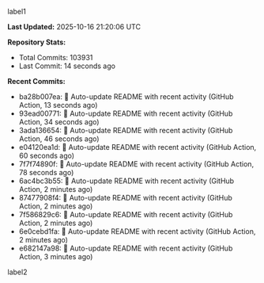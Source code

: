 
label1 
<!-- ACTIVITY_START -->
**Last Updated:** 2025-10-16 21:20:06 UTC

**Repository Stats:**
- Total Commits: 103931
- Last Commit: 14 seconds ago

**Recent Commits:**
- ba28b007ea: 🤖 Auto-update README with recent activity (GitHub Action, 13 seconds ago)
- 93ead00771: 🤖 Auto-update README with recent activity (GitHub Action, 34 seconds ago)
- 3ada136654: 🤖 Auto-update README with recent activity (GitHub Action, 46 seconds ago)
- e04120ea1d: 🤖 Auto-update README with recent activity (GitHub Action, 60 seconds ago)
- 7f7f74890f: 🤖 Auto-update README with recent activity (GitHub Action, 78 seconds ago)
- 6ac4bc3b55: 🤖 Auto-update README with recent activity (GitHub Action, 2 minutes ago)
- 87477908f4: 🤖 Auto-update README with recent activity (GitHub Action, 2 minutes ago)
- 7f586829c6: 🤖 Auto-update README with recent activity (GitHub Action, 2 minutes ago)
- 6e0cebd1fa: 🤖 Auto-update README with recent activity (GitHub Action, 2 minutes ago)
- e682147a98: 🤖 Auto-update README with recent activity (GitHub Action, 3 minutes ago)
<!-- ACTIVITY_END -->

label2
